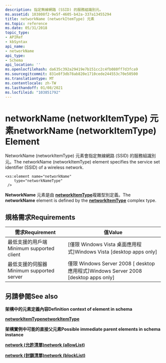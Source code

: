 ```yaml
---
description: 指定無線網路 (SSID) 的服務組識別元。
ms.assetid: 103808f2-9e5f-4605-b42a-337a13455294
title: networkName (networkItemType) 元素
ms.topic: reference
ms.date: 05/31/2018
topic_type:
- APIRef
- kbSyntax
api_name:
- networkName
api_type:
- Schema
api_location: ''
ms.openlocfilehash: da635c392a29419e7b151cc2c4fb080ff7d3fca9
ms.sourcegitcommit: 831e8f3db78ab820e1710cede244553c70e50500
ms.translationtype: MT
ms.contentlocale: zh-TW
ms.lasthandoff: 01/08/2021
ms.locfileid: "103851792"
---
```

# <a name="networkname-networkitemtype-element"></a><span data-ttu-id="68efa-103">networkName (networkItemType) 元素</span><span class="sxs-lookup"><span data-stu-id="68efa-103">networkName (networkItemType) Element</span></span>

<span data-ttu-id="68efa-104">NetworkName (networkItemType) 元素會指定無線網路 (SSID) 的服務組識別元。</span><span class="sxs-lookup"><span data-stu-id="68efa-104">The networkName (networkItemType) element specifies the service set identifier (SSID) of a wireless network.</span></span>

``` syntax
<xs:element name="networkName"
    type="networkNameType"
 />
```

<span data-ttu-id="68efa-105">**NetworkName** 元素是由 [**networkItemType**](wlan-policyschema-networkitemtype-complextype.md)複雜型別定義。</span><span class="sxs-lookup"><span data-stu-id="68efa-105">The **networkName** element is defined by the [**networkItemType**](wlan-policyschema-networkitemtype-complextype.md) complex type.</span></span>

## <a name="requirements"></a><span data-ttu-id="68efa-106">規格需求</span><span class="sxs-lookup"><span data-stu-id="68efa-106">Requirements</span></span>



| <span data-ttu-id="68efa-107">需求</span><span class="sxs-lookup"><span data-stu-id="68efa-107">Requirement</span></span> | <span data-ttu-id="68efa-108">值</span><span class="sxs-lookup"><span data-stu-id="68efa-108">Value</span></span> |
|-------------------------------------|------------------------------------------------------|
| <span data-ttu-id="68efa-109">最低支援的用戶端</span><span class="sxs-lookup"><span data-stu-id="68efa-109">Minimum supported client</span></span><br/> | <span data-ttu-id="68efa-110">\[僅限 Windows Vista 桌面應用程式\]</span><span class="sxs-lookup"><span data-stu-id="68efa-110">Windows Vista \[desktop apps only\]</span></span><br/>       |
| <span data-ttu-id="68efa-111">最低支援的伺服器</span><span class="sxs-lookup"><span data-stu-id="68efa-111">Minimum supported server</span></span><br/> | <span data-ttu-id="68efa-112">僅限 Windows Server 2008 \[ desktop 應用程式\]</span><span class="sxs-lookup"><span data-stu-id="68efa-112">Windows Server 2008 \[desktop apps only\]</span></span><br/> |



## <a name="see-also"></a><span data-ttu-id="68efa-113">另請參閱</span><span class="sxs-lookup"><span data-stu-id="68efa-113">See also</span></span>

<dl> <dt>

<span data-ttu-id="68efa-114">**架構中的元素定義內容**</span><span class="sxs-lookup"><span data-stu-id="68efa-114">**Definition context of element in schema**</span></span>
</dt> <dt>

[<span data-ttu-id="68efa-115">**networkItemType**</span><span class="sxs-lookup"><span data-stu-id="68efa-115">**networkItemType**</span></span>](wlan-policyschema-networkitemtype-complextype.md)
</dt> <dt>

<span data-ttu-id="68efa-116">**架構實例中可能的直接父元素**</span><span class="sxs-lookup"><span data-stu-id="68efa-116">**Possible immediate parent elements in schema instance**</span></span>
</dt> <dt>

[<span data-ttu-id="68efa-117">**network (允許清單)**</span><span class="sxs-lookup"><span data-stu-id="68efa-117">**network (allowList)**</span></span>](wlan-policyschema-network-allowlist-element.md)
</dt> <dt>

[<span data-ttu-id="68efa-118">**network (封鎖清單)**</span><span class="sxs-lookup"><span data-stu-id="68efa-118">**network (blockList)**</span></span>](wlan-policyschema-network-blocklist-element.md)
</dt> </dl>

 

 




